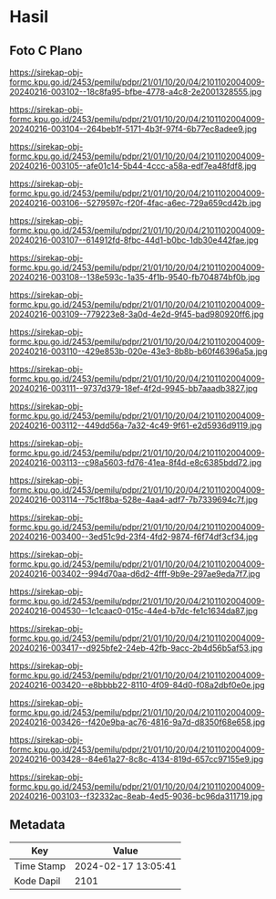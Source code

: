 # Hasil

## Foto C Plano

https://sirekap-obj-formc.kpu.go.id/2453/pemilu/pdpr/21/01/10/20/04/2101102004009-20240216-003102--18c8fa95-bfbe-4778-a4c8-2e2001328555.jpg

https://sirekap-obj-formc.kpu.go.id/2453/pemilu/pdpr/21/01/10/20/04/2101102004009-20240216-003104--264beb1f-5171-4b3f-97f4-6b77ec8adee9.jpg

https://sirekap-obj-formc.kpu.go.id/2453/pemilu/pdpr/21/01/10/20/04/2101102004009-20240216-003105--afe01c14-5b44-4ccc-a58a-edf7ea48fdf8.jpg

https://sirekap-obj-formc.kpu.go.id/2453/pemilu/pdpr/21/01/10/20/04/2101102004009-20240216-003106--5279597c-f20f-4fac-a6ec-729a659cd42b.jpg

https://sirekap-obj-formc.kpu.go.id/2453/pemilu/pdpr/21/01/10/20/04/2101102004009-20240216-003107--614912fd-8fbc-44d1-b0bc-1db30e442fae.jpg

https://sirekap-obj-formc.kpu.go.id/2453/pemilu/pdpr/21/01/10/20/04/2101102004009-20240216-003108--138e593c-1a35-4f1b-9540-fb704874bf0b.jpg

https://sirekap-obj-formc.kpu.go.id/2453/pemilu/pdpr/21/01/10/20/04/2101102004009-20240216-003109--779223e8-3a0d-4e2d-9f45-bad980920ff6.jpg

https://sirekap-obj-formc.kpu.go.id/2453/pemilu/pdpr/21/01/10/20/04/2101102004009-20240216-003110--429e853b-020e-43e3-8b8b-b60f46396a5a.jpg

https://sirekap-obj-formc.kpu.go.id/2453/pemilu/pdpr/21/01/10/20/04/2101102004009-20240216-003111--9737d379-18ef-4f2d-9945-bb7aaadb3827.jpg

https://sirekap-obj-formc.kpu.go.id/2453/pemilu/pdpr/21/01/10/20/04/2101102004009-20240216-003112--449dd56a-7a32-4c49-9f61-e2d5936d9119.jpg

https://sirekap-obj-formc.kpu.go.id/2453/pemilu/pdpr/21/01/10/20/04/2101102004009-20240216-003113--c98a5603-fd76-41ea-8f4d-e8c6385bdd72.jpg

https://sirekap-obj-formc.kpu.go.id/2453/pemilu/pdpr/21/01/10/20/04/2101102004009-20240216-003114--75c1f8ba-528e-4aa4-adf7-7b7339694c7f.jpg

https://sirekap-obj-formc.kpu.go.id/2453/pemilu/pdpr/21/01/10/20/04/2101102004009-20240216-003400--3ed51c9d-23f4-4fd2-9874-f6f74df3cf34.jpg

https://sirekap-obj-formc.kpu.go.id/2453/pemilu/pdpr/21/01/10/20/04/2101102004009-20240216-003402--994d70aa-d6d2-4fff-9b9e-297ae9eda7f7.jpg

https://sirekap-obj-formc.kpu.go.id/2453/pemilu/pdpr/21/01/10/20/04/2101102004009-20240216-004530--1c1caac0-015c-44e4-b7dc-fe1c1634da87.jpg

https://sirekap-obj-formc.kpu.go.id/2453/pemilu/pdpr/21/01/10/20/04/2101102004009-20240216-003417--d925bfe2-24eb-42fb-9acc-2b4d56b5af53.jpg

https://sirekap-obj-formc.kpu.go.id/2453/pemilu/pdpr/21/01/10/20/04/2101102004009-20240216-003420--e8bbbb22-8110-4f09-84d0-f08a2dbf0e0e.jpg

https://sirekap-obj-formc.kpu.go.id/2453/pemilu/pdpr/21/01/10/20/04/2101102004009-20240216-003426--f420e9ba-ac76-4816-9a7d-d8350f68e658.jpg

https://sirekap-obj-formc.kpu.go.id/2453/pemilu/pdpr/21/01/10/20/04/2101102004009-20240216-003428--84e61a27-8c8c-4134-819d-657cc97155e9.jpg

https://sirekap-obj-formc.kpu.go.id/2453/pemilu/pdpr/21/01/10/20/04/2101102004009-20240216-003103--f32332ac-8eab-4ed5-9036-bc96da311719.jpg


## Metadata

| Key        | Value               |
| ---------- | ------------------- |
| Time Stamp | 2024-02-17 13:05:41 |
| Kode Dapil | 2101                |




